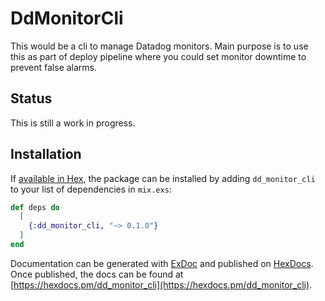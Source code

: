 # DdMonitorCli

This would be a cli to manage Datadog monitors. Main purpose is to use this as
part of deploy pipeline where you could set monitor downtime to prevent
false alarms.

## Status

This is still a work in progress.

## Installation

If [available in Hex](https://hex.pm/docs/publish), the package can be installed
by adding `dd_monitor_cli` to your list of dependencies in `mix.exs`:

```elixir
def deps do
  [
    {:dd_monitor_cli, "~> 0.1.0"}
  ]
end
```



Documentation can be generated with [ExDoc](https://github.com/elixir-lang/ex_doc)
and published on [HexDocs](https://hexdocs.pm). Once published, the docs can
be found at [https://hexdocs.pm/dd_monitor_cli](https://hexdocs.pm/dd_monitor_cli).

